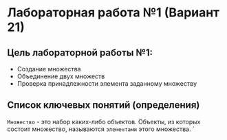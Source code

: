 # Лабораторная работа №1 (Вариант 21)
## Цель лабораторной работы №1:
* Создание множества 
* Объединение двух множеств
* Проверка принадлежности элемента заданному множеству
## Список ключевых понятий (определения)
`Множество` - это набор каких-либо объектов. Объекты, из которых состоит множество, называются `элементами` этого множества.
`
